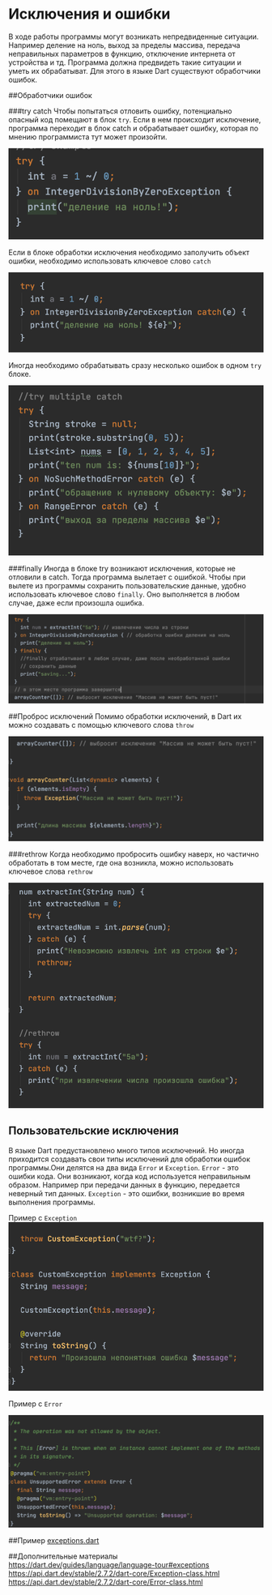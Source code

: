# Исключения и ошибки
В ходе работы программы могут возникать непредвиденные ситуации.
Например деление на ноль, выход за пределы массива, передача неправильных параметров в функцию,
отключение интернета от устройства и тд. Программа должна предвидеть такие ситуации и уметь их
обрабатыват. Для этого в языке Dart существуют обработчики ошибок. 

##Обработчики ошибок

###try catch
Чтобы попытаться отловить ошибку, потенциально опасный код помещают в блок `try`.
Если в нем происходит исключение, программа переходит в блок catch и обрабатывает
ошибку, которая по мнению программиста тут может произойти.

![try](exception_sample_1.png)

Если в блоке обработки исключения необходимо заполучить объект ошибки, необходимо использовать
ключевое слово `catch`

![try catch](exception_sample_2.png)

Иногда необходимо обрабатывать сразу несколько ошибок в одном `try` блоке.

![multiple catch](exception_sample_3.png)

###finally
Иногда в блоке try возникают исключения, которые не отловили в catch. Тогда программа вылетает с ошибкой.
Чтобы при вылете из программы сохранить пользовательские данные, удобно использовать ключевое слово
`finally`. Оно выполняется в любом случае, даже если произошла ошибка.

![multiple catch](exception_sample_3.1.png)

##Проброс исключений
Помимо обработки исключений, в Dart их можно создавать с помощью ключевого слова `throw`

![throw](exception_sample_4.png)

###rethrow
Когда необходимо пробросить ошибку наверх, но частично обработать в том месте, где она возникла,
можно использовать ключевое слова `rethrow`

![throw](exception_sample_5.png)

## Пользовательские исключения
В языке Dart предустановлено много типов исключений. Но иногда приходится создавать свои типы
исключений для обработки ошибок программы.Они делятся на два вида `Error` и `Exception`.
`Error` - это ошибки кода. Они возникают, когда код используется неправильным образом.
Например при передачи данных в функцию, передается неверный тип данных. `Exception` - 
это ошибки, возникшие во время выполнения программы. 

Пример с `Exception`
![custom exception](exception_sample_6.png)

Пример с `Error`

![custom exception](exception_sample_7.png)

##Пример
[exceptions.dart](exceptions.dart)

##Дополнительные материалы
https://dart.dev/guides/language/language-tour#exceptions
https://api.dart.dev/stable/2.7.2/dart-core/Exception-class.html
https://api.dart.dev/stable/2.7.2/dart-core/Error-class.html